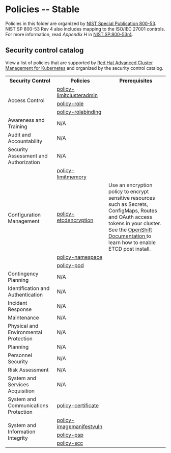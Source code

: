 # Policies -- Stable
Policies in this folder are organized by [NIST Special Publication 800-53](https://nvd.nist.gov/800-53). NIST SP 800-53 Rev 4 also includes mapping to the ISO/IEC 27001 controls. For more information, read _Appendix H_ in [NIST.SP.800-53r4](https://nvlpubs.nist.gov/nistpubs/SpecialPublications/NIST.SP.800-53r4.pdf).

## Security control catalog
View a list of policies that are supported by [Red Hat Advanced Cluster Management for Kubernetes](https://www.redhat.com/en/technologies/management/advanced-cluster-management) and organized by the security control catalog.

<table>
  <tr>
    <th>Security Control</th>
    <th>Policies</th>
    <th>Prerequisites</th>
  </tr>
  <tr>
    <td rowspan="3">Access Control</td>
    <td><a href="./AC-Access-Control/policy-limitclusteradmin.yaml">policy-limitclusteradmin</a></td>
    <td></td>
  </tr>
  <tr>
    <td><a href="./AC-Access-Control/policy-role.yaml">policy-role</a></td>
  </tr>
    <tr>
    <td><a href="./AC-Access-Control/policy-rolebinding.yaml">policy-rolebinding</a></td>
  </tr>
  <tr>
    <td>Awareness and Training</td>
    <td>N/A</td>
    <td></td>
  </tr>
  <tr>
    <td>Audit and Accountability</td>
    <td>N/A</td>
    <td></td>
  </tr>
  <tr>
    <td>Security Assessment and Authorization</td>
    <td>N/A</td>
    <td></td>
  </tr>
  <tr>
    <td rowspan="4">Configuration Management</td>
    <td><a href="./CM-Configuration-Management/policy-limitmemory.yaml">policy-limitmemory</a></td>
    <td></td>
  </tr>
  <tr>
    <td><a href="./CM-Configuration-Management/policy-etcdencryption.yaml">policy-etcdencryption</a></td> 
    <td>Use an encryption policy to encrypt sensitive resources such as Secrets, ConfigMaps, Routes and  OAuth access tokens in your cluster. <br>See the <a href="https://access.redhat.com/documentation/en-us/openshift_container_platform/4.5/html/security/encrypting-etcd#enabling-etcd-encryption_encrypting-etcd"> OpenShift Documentation </a> to learn how to enable ETCD post install.</td>
  </tr>
  <tr>
    <td><a href="./CM-Configuration-Management/policy-namespace.yaml">policy-namespace</a></td>
  </tr>
    <tr>
    <td><a href="./CM-Configuration-Management/policy-pod.yaml">policy-pod</a></td>
  </tr>
  <tr>
    <td>Contingency Planning</td>
    <td>N/A</td>
    <td></td>
  </tr>
  <tr>
    <td>Identification and Authentication</td>
    <td>N/A</td>
    <td></td>
  </tr>
  <tr>
    <td>Incident Response</td>
    <td>N/A</td>
    <td></td>
  </tr>
  <tr>
    <td>Maintenance</td>
    <td>N/A</td>
    <td></td>
  </tr>
  <tr>
    <td>Physical and Environmental Protection</td>
    <td>N/A</td>
    <td></td>
  </tr>
  <tr>
    <td>Planning</td>
    <td>N/A</td>
    <td></td>
  </tr>
  <tr>
    <td>Personnel Security</td>
    <td>N/A</td>
    <td></td>
  </tr>
  <tr>
    <td>Risk Assessment</td>
    <td>N/A</td>
    <td></td>
  </tr>
  <tr>
    <td>System and Services Acquisition</td>
    <td>N/A</td>
    <td></td>
  </tr>
  <tr>
    <td>System and Communications Protection</td>
    <td><a href="./SC-System-and-Communications-Protection/policy-certificate.yaml">policy-certificate</a></td>
    <td></td>
  </tr>
  <tr>
    <td rowspan="3">System and Information Integrity</td>
    <td><a href="./SI-System-and-Information-Integrity/policy-imagemanifestvuln.yaml">policy-imagemanifestvuln</a></td><td></td>
  </tr>
  <tr>
    <td><a href="./SI-System-and-Information-Integrity/policy-psp.yaml">policy-psp</a></td>
    <td></td>
  </tr>
    <tr>
    <td><a href="./SI-System-and-Information-Integrity/policy-scc.yaml">policy-scc</a></td>
    <td></td>
  </tr>
</table>
